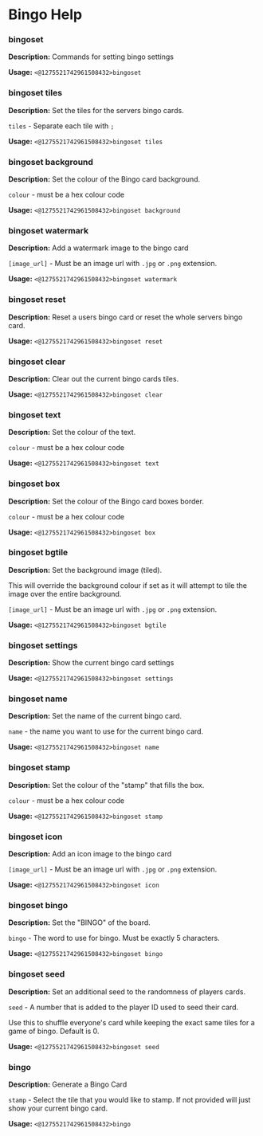 # Bingo Help

### bingoset

**Description:** Commands for setting bingo settings

**Usage:** `<@1275521742961508432>bingoset`

### bingoset tiles

**Description:** Set the tiles for the servers bingo cards.

`tiles` - Separate each tile with `;`

**Usage:** `<@1275521742961508432>bingoset tiles`

### bingoset background

**Description:** Set the colour of the Bingo card background.

`colour` - must be a hex colour code

**Usage:** `<@1275521742961508432>bingoset background`

### bingoset watermark

**Description:** Add a watermark image to the bingo card

`[image_url]` - Must be an image url with `.jpg` or `.png` extension.

**Usage:** `<@1275521742961508432>bingoset watermark`

### bingoset reset

**Description:** Reset a users bingo card or reset the whole servers bingo card.

**Usage:** `<@1275521742961508432>bingoset reset`

### bingoset clear

**Description:** Clear out the current bingo cards tiles.

**Usage:** `<@1275521742961508432>bingoset clear`

### bingoset text

**Description:** Set the colour of the text.

`colour` - must be a hex colour code

**Usage:** `<@1275521742961508432>bingoset text`

### bingoset box

**Description:** Set the colour of the Bingo card boxes border.

`colour` - must be a hex colour code

**Usage:** `<@1275521742961508432>bingoset box`

### bingoset bgtile

**Description:** Set the background image (tiled).

This will override the background colour if set as it will attempt
to tile the image over the entire background.

`[image_url]` - Must be an image url with `.jpg` or `.png` extension.

**Usage:** `<@1275521742961508432>bingoset bgtile`

### bingoset settings

**Description:** Show the current bingo card settings

**Usage:** `<@1275521742961508432>bingoset settings`

### bingoset name

**Description:** Set the name of the current bingo card.

`name` - the name you want to use for the current bingo card.

**Usage:** `<@1275521742961508432>bingoset name`

### bingoset stamp

**Description:** Set the colour of the "stamp" that fills the box.

`colour` - must be a hex colour code

**Usage:** `<@1275521742961508432>bingoset stamp`

### bingoset icon

**Description:** Add an icon image to the bingo card

`[image_url]` - Must be an image url with `.jpg` or `.png` extension.

**Usage:** `<@1275521742961508432>bingoset icon`

### bingoset bingo

**Description:** Set the "BINGO" of the board.

`bingo` - The word to use for bingo. Must be exactly 5 characters.

**Usage:** `<@1275521742961508432>bingoset bingo`

### bingoset seed

**Description:** Set an additional seed to the randomness of players cards.

`seed` - A number that is added to the player ID used to
seed their card.

Use this to shuffle everyone's card while keeping the exact
same tiles for a game of bingo. Default is 0.

**Usage:** `<@1275521742961508432>bingoset seed`

### bingo

**Description:** Generate a Bingo Card

`stamp` - Select the tile that you would like to stamp. If not
provided will just show your current bingo card.

**Usage:** `<@1275521742961508432>bingo`

